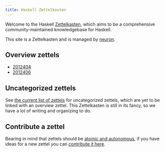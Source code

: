 ```yaml
---
title: Haskell Zettelkasten
---
```


Welcome to the Haskell [Zettelkasten](https://neuron.srid.ca/2011401.html), which aims to be a comprehensive community-maintained knowledgebase for Haskell.

This site is a Zettelkasten and is managed by [neuron](https://neuron.srid.ca/).

## Overview zettels

* [2012404](z://frontend)
* [2012406](z://boring-haskell)

## Uncategorized zettels

See [the current list of zettels](/z-index.html) for uncategorized zettels, which are yet to be linked with an overview zettel. This Zettelkasten is still in its fancy, so we have a lot of writing and organizing to do.

## Contribute a zettel

Bearing in mind that zettels should be [atomic and autonomous](https://neuron.srid.ca/2012101.html), if you have ideas for a new zettel you can [contribute it here](https://github.com/srid/haskell-zettelkasten/issues/new).
